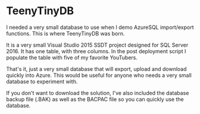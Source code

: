 # TeenyTinyDB
I needed a very small database to use when I demo AzureSQL import/export functions. This is where TeenyTinyDB was born. 

It is a very small Visual Studio 2015 SSDT project designed for SQL Server 2016. It has one table, with three columns. In the post deployment script I populate the table with five of my favorite YouTubers. 

That's it, just a very small database that will export, upload and download quickly into Azure. This would be useful for anyone who needs a very small database to experiment with. 

If you don't want to download the solution, I've also included the database backup file (.BAK) as well as the BACPAC file so you can quickly use the database. 
